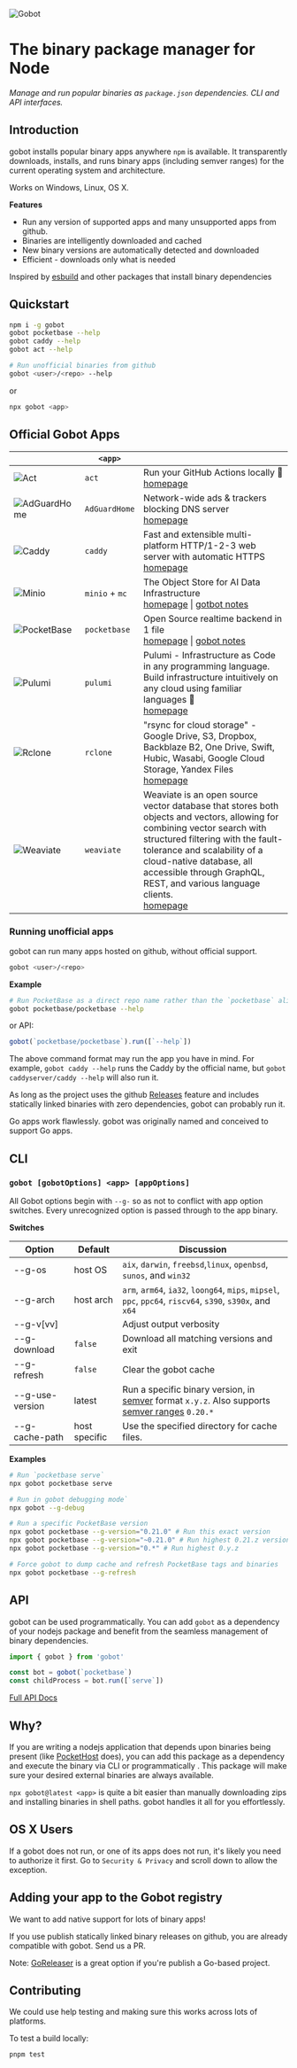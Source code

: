 ![Gobot](https://raw.githubusercontent.com/benallfree/gobot/main/assets/gobot-banner.png)

# The binary package manager for Node

_Manage and run popular binaries as `package.json` dependencies. CLI and API interfaces._

## Introduction

gobot installs popular binary apps anywhere `npm` is available. It transparently downloads, installs, and runs binary apps (including semver ranges) for the current operating system and architecture.

Works on Windows, Linux, OS X.

**Features**

- Run any version of supported apps and many unsupported apps from github.
- Binaries are intelligently downloaded and cached
- New binary versions are automatically detected and downloaded
- Efficient - downloads only what is needed

Inspired by [esbuild](https://esbuild.github.io/) and other packages that install binary dependencies

## Quickstart

```bash
npm i -g gobot
gobot pocketbase --help
gobot caddy --help
gobot act --help

# Run unofficial binaries from github
gobot <user>/<repo> --help
```

or

```bash
npx gobot <app>
```

## Official Gobot Apps

|                                                                                                | `<app>`        |                                                                                                                                                                                                                                                                                                                              |
| ---------------------------------------------------------------------------------------------- | -------------- | ---------------------------------------------------------------------------------------------------------------------------------------------------------------------------------------------------------------------------------------------------------------------------------------------------------------------------- |
| ![Act](https://raw.githubusercontent.com/benallfree/gobot/main/assets/act.png)                 | `act`          | Run your GitHub Actions locally 🚀<br/>[homepage](https://github.com/nektos/act)                                                                                                                                                                                                                                             |
| ![AdGuardHome](https://raw.githubusercontent.com/benallfree/gobot/main/assets/AdGuardHome.png) | `AdGuardHome`  | Network-wide ads & trackers blocking DNS server<br/>[homepage](https://adguard.com/adguard-home.html)                                                                                                                                                                                                                        |
| ![Caddy](https://raw.githubusercontent.com/benallfree/gobot/main/assets/caddy.png)             | `caddy`        | Fast and extensible multi-platform HTTP/1-2-3 web server with automatic HTTPS<br/>[homepage](https://caddyserver.com/)                                                                                                                                                                                                       |
| ![Minio](https://raw.githubusercontent.com/benallfree/gobot/main/assets/minio.png)             | `minio` + `mc` | The Object Store for AI Data Infrastructure<br/>[homepage](https://min.io) \| [gotbot notes](https://github.com/benallfree/gobot/blob/main/src/plugins/Minio/readme.md)                                                                                                                                                      |
| ![PocketBase](https://raw.githubusercontent.com/benallfree/gobot/main/assets/pocketbase.png)   | `pocketbase`   | Open Source realtime backend in 1 file<br/>[homepage](https://pocketbase.io) \| [gobot notes](https://github.com/benallfree/gobot/blob/main/src/plugins/PocketBase/readme.md)                                                                                                                                                |
| ![Pulumi](https://raw.githubusercontent.com/benallfree/gobot/main/assets/pulumi.png)           | `pulumi`       | Pulumi - Infrastructure as Code in any programming language. Build infrastructure intuitively on any cloud using familiar languages 🚀<br/>[homepage](https://www.pulumi.com)                                                                                                                                                |
| ![Rclone](https://raw.githubusercontent.com/benallfree/gobot/main/assets/rclone.png)           | `rclone`       | "rsync for cloud storage" - Google Drive, S3, Dropbox, Backblaze B2, One Drive, Swift, Hubic, Wasabi, Google Cloud Storage, Yandex Files<br/>[homepage](https://rclone.org/)                                                                                                                                                 |
| ![Weaviate](https://raw.githubusercontent.com/benallfree/gobot/main/assets/weaviate.png)       | `weaviate`     | Weaviate is an open source vector database that stores both objects and vectors, allowing for combining vector search with structured filtering with the fault-tolerance and scalability of a cloud-native database, all accessible through GraphQL, REST, and various language clients.<br/>[homepage](https://weaviate.io) |

### Running unofficial apps

gobot can run many apps hosted on github, without official support.

```bash
gobot <user>/<repo>
```

**Example**

```bash
# Run PocketBase as a direct repo name rather than the `pocketbase` alias
gobot pocketbase/pocketbase --help
```

or API:

```ts
gobot(`pocketbase/pocketbase`).run([`--help`])
```

The above command format may run the app you have in mind. For example, `gobot caddy --help` runs the Caddy by the official name, but `gobot caddyserver/caddy --help` will also run it.

As long as the project uses the github [Releases](https://docs.github.com/en/repositories/releasing-projects-on-github/managing-releases-in-a-repository) feature and includes statically linked binaries with zero dependencies, gobot can probably run it.

Go apps work flawlessly. gobot was originally named and conceived to support Go apps.

## CLI

### `gobot [gobotOptions] <app> [appOptions]`

All Gobot options begin with `--g-` so as not to conflict with app option switches. Every unrecognized option is passed through to the app binary.

**Switches**

| Option          | Default       | Discussion                                                                                                                                                   |
| --------------- | ------------- | ------------------------------------------------------------------------------------------------------------------------------------------------------------ |
| --g-os          | host OS       | `aix`, `darwin`, `freebsd`,`linux`, `openbsd`, `sunos`, and `win32`                                                                                          |
| --g-arch        | host arch     | `arm`, `arm64`, `ia32`, `loong64`, `mips`, `mipsel`, `ppc`, `ppc64`, `riscv64`, `s390`, `s390x`, and `x64`                                                   |
| --g-v[vv]       |               | Adjust output verbosity                                                                                                                                      |
| --g-download    | `false`       | Download all matching versions and exit                                                                                                                      |
| --g-refresh     | `false`       | Clear the gobot cache                                                                                                                                        |
| --g-use-version | latest        | Run a specific binary version, in [semver](https://semver.org/) format `x.y.z`. Also supports [semver ranges](https://www.npmjs.com/package/semver) `0.20.*` |
| --g-cache-path  | host specific | Use the specified directory for cache files.                                                                                                                 |

**Examples**

```bash
# Run `pocketbase serve`
npx gobot pocketbase serve

# Run in gobot debugging mode`
npx gobot --g-debug

# Run a specific PocketBase version
npx gobot pocketbase --g-version="0.21.0" # Run this exact version
npx gobot pocketbase --g-version="~0.21.0" # Run highest 0.21.z version
npx gobot pocketbase --g-version="0.*" # Run highest 0.y.z

# Force gobot to dump cache and refresh PocketBase tags and binaries
npx gobot pocketbase --g-refresh
```

## API

gobot can be used programmatically. You can add `gobot` as a dependency of your nodejs package and benefit from the seamless management of binary dependencies.

```ts
import { gobot } from 'gobot'

const bot = gobot(`pocketbase`)
const childProcess = bot.run([`serve`])
```

[Full API Docs](https://github.com/pockethost/gobot/blob/main/docs/modules.md)

## Why?

If you are writing a nodejs application that depends upon binaries being present (like [PocketHost](https://github.com/pockethost/pockethost) does), you can add this package as a dependency and execute the binary via CLI or programmatically . This package will make sure your desired external binaries are always available.

`npx gobot@latest <app>` is quite a bit easier than manually downloading zips and installing binaries in shell paths. gobot handles it all for you effortlessly.

## OS X Users

If a gobot does not run, or one of its apps does not run, it's likely you need to authorize it first. Go to `Security & Privacy` and scroll down to allow the exception.

## Adding your app to the Gobot registry

We want to add native support for lots of binary apps!

If you use publish statically linked binary releases on github, you are already compatible with gobot. Send us a PR.

Note: [GoReleaser](https://goreleaser.com/) is a great option if you're publish a Go-based project.

## Contributing

We could use help testing and making sure this works across lots of platforms.

To test a build locally:

```bash
pnpm test
```
